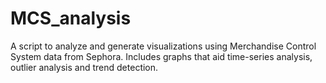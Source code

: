# MCS_analysis
A script to analyze and generate visualizations using Merchandise Control System data from Sephora. Includes graphs that aid time-series analysis, outlier analysis and trend detection.
